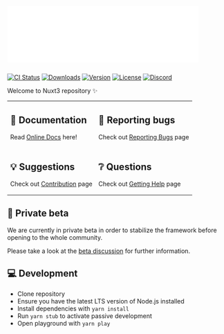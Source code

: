 <h1>
  <img src="./.github/logo.svg" >
 </h1>

 <p>
  <a href="https://github.com/nuxt/framework/actions?query=branch%3Amain+event%3Apush"><img src="https://github.com/nuxt/framework/workflows/ci/badge.svg?branch=main&event=push" alt="CI Status"></a>
  <a href="https://www.npmjs.com/package/nuxt3"><img src="https://badgen.net/npm/dm/nuxt3" alt="Downloads"></a>
  <a href="https://www.npmjs.com/package/nuxt3"><img src="https://badgen.net/npm/v/nuxt3" alt="Version"></a>
  <a href="https://www.npmjs.com/package/nuxt3"><img src="https://badgen.net/npm/license/nuxt3" alt="License"></a>
  <a href="https://discord.nuxtjs.org/"><img src="https://badgen.net/badge/Discord/join-us/7289DA" alt="Discord"></a>
 </p>

Welcome to Nuxt3 repository ✨

<table>
<tbody>
<tr>
  <td>
    <h2>📖 Documentation</h2>
    <p>
      Read <a href="https://v3.nuxtjs.org">Online Docs</a> here!
    </p>
  </td>
  <td>
    <h2>🐞 Reporting bugs</h2>
    <p>
      Check out <a href="https://v3.nuxtjs.org/community/reporting-bugs">Reporting Bugs</a> page </p>
  </td>
</tr>
<tr>
  <td>
    <h2>💡 Suggestions </h2>
    <p>
      Check out <a href="https://v3.nuxtjs.org/community/reporting-bugs">Contribution</a> page
    </p>
  </td>
  <td>
    <h2>❔ Questions</h2>
    <p>
      Check out <a href="https://v3.nuxtjs.org/community/reporting-bugs">Getting Help</a> page
    </p>
  </td>
</tr>
</tbody>
</table>


## 👀 Private beta

We are currently in private beta in order to stabilize the framework before opening to the whole community.

Please take a look at the [beta discussion](https://github.com/nuxt/framework/discussions/434) for further information.

## 💻 Development

- Clone repository
- Ensure you have the latest LTS version of Node.js installed
- Install dependencies with `yarn install`
- Run `yarn stub` to activate passive development
- Open playground with `yarn play`
